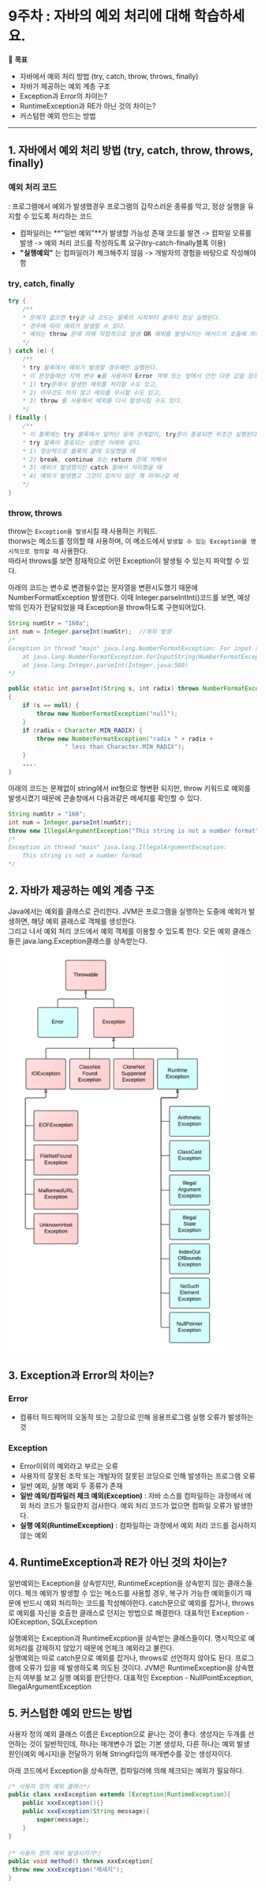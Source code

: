 9주차 : 자바의 예외 처리에 대해 학습하세요.
=======

🎯 **목표** 
- 자바에서 예외 처리 방법 (try, catch, throw, throws, finally)
- 자바가 제공하는 예외 계층 구조
- Exception과 Error의 차이는?
- RuntimeException과 RE가 아닌 것의 차이는?
- 커스텀한 예외 만드는 방법
--------------------------------------------------------------
## 1. 자바에서 예외 처리 방법 (try, catch, throw, throws, finally)
### 예외 처리 코드
: 프로그램에서 예외가 발생했경우 프로그램의 갑작스러운 종류를 막고, 정상 실행을 유지할 수 있도록 처리하는 코드
- 컴파일러는 **"일반 예외"**가 발생할 가능성 존재 코드를 발견 -> 컴파일 오류를 발생 -> 예외 처리 코드를 작성하도록 요구(try-catch-finally블록 이용)
- **"실행예외"** 는 컴파일러가 체크해주지 않음 -> 개발자의 경험을 바탕으로 작성해야함
### try, catch, finally
```java
try { 
	/**
	* 문제가 없으면 try문 내 코드는 블록의 시작부터 끝까지 정상 실행된다. 
	* 경우에 따라 예외가 발생할 수 있다. 
	* 예외는 throw 문에 의해 직접적으로 발생 OR 예외를 발생시키는 메서드의 호출에 의해 발생할 수도 있다. 
	*/ 
} catch (e) { 
	/** 
	* try 블록에서 예외가 발생할 경우에만 실행된다. 
	* 이 문장들에선 지역 변수 e를 사용하여 Error 객체 또는 앞에서 던진 다른 값을 참조할 수 있다. 
	* 1) try문에서 발생한 예외를 처리할 수도 있고, 
	* 2) 아무것도 하지 않고 예외를 무시할 수도 있고, 
	* 3) throw 를 사용해서 예외를 다시 발생시킬 수도 있다. 
	*/ 
} finally { 
	/** 
	* 이 블록에는 try 블록에서 일어난 일에 관계없이, try문이 종료되면 무조건 실행된다.
	* try 블록이 종료되는 상황은 아래와 같다. 
	* 1) 정상적으로 블록의 끝에 도달했을 때 
	* 2) break, continue 또는 return 문에 의해서 
	* 3) 예외가 발생했지만 catch 절에서 처리했을 때 
	* 4) 예외가 발생했고 그것이 잡히지 않은 채 퍼져나갈 때 
	*/ 
}
```
### throw, throws
throw는 `Exception을 발생`시킬 때 사용하는 키워드.   
thorws는 메소드를 정의할 때 사용하며, 이 메소드에서 `발생할 수 있는 Exception을 명시적으로 정의할 때` 사용한다.   
따라서 throws를 보면 잠재적으로 어떤 Exception이 발생될 수 있는지 파악할 수 있다.

아래의 코드는 변수로 변경될수없는 문자열을 변환시도했기 때문에 NumberFormatException 발생한다.
이때 Integer.parseIntInt()코드를 보면, 예상 밖의 인자가 전달되었을 때 Exception을 throw하도록 구현되어있다.
```java
String numStr = "160a";
int num = Integer.parseInt(numStr);  //예외 발생
/*
Exception in thread "main" java.lang.NumberFormatException: For input string: "160a"
	at java.lang.NumberFormatException.forInputString(NumberFormatException.java:65)
	at java.lang.Integer.parseInt(Integer.java:580)
*/
```
```java
public static int parseInt(String s, int radix) throws NumberFormatException
{
    if (s == null) {
        throw new NumberFormatException("null");
    }
    if (radix < Character.MIN_RADIX) {
        throw new NumberFormatException("radix " + radix +
                " less than Character.MIN_RADIX");
    }
    ....
}
```

아래의 코드는 문제없이 string에서 int형으로 형변환 되지만, throw 키워드로 예외를 발생시켰기 때문에
콘솔창에서 다음과같은 메세지를 확인할 수 있다.
```java
String numStr = "160";
int num = Integer.parseInt(numStr);
throw new IllegalArgumentException("This string is not a number format"); //예외 발생
/*
Exception in thread "main" java.lang.IllegalArgumentException: 
	This string is not a number format
*/
```

## 2. 자바가 제공하는 예외 계층 구조
Java에서는 예외를 클래스로 관리한다.
JVM은 프로그램을 실행하는 도중에 예외가 발생하면, 해당 예외 클래스로 객체를 생성한다.    
그리고 나서 예외 처리 코드에서 예외 객체를 이용할 수 있도록 한다.
모든 예외 클래스들은 java.lang.Exception클래스를 상속받는다.
![w9_exception_tree](../img/w9_exception_tree.png)

## 3. Exception과 Error의 차이는?
### Error
- 컴퓨터 하드웨어의 오동작 또는 고장으로 인해 응용프로그램 실행 오류가 발생하는 것

### Exception
- Error이외의 예외라고 부르는 오류
- 사용자의 잘못된 조작 또는 개발자의 잘못된 코딩으로 인해 발생하는 프로그램 오류
- 일반 예외, 실행 예외 두 종류가 존재
- **일반 예외/컴파일러 체크 예외(Exception)**
	: 자바 소스를 컴파일하는 과정에서 에외 처리 코드가 필요한지 검사한다. 예외 처리 코드가 없으면 컴파일 오류가 발생한다.
- **실행 예외(RuntimeException)**
	: 컴파일하는 과정에서 예외 처리 코드를 검사하지 않는 예외
	
## 4. RuntimeException과 RE가 아닌 것의 차이는?
일반예외는 Exception을 상속받지만, RuntimeException을 상속받지 않는 클래스들이다.
체크 예외가 발생할 수 있는 메소드를 사용할 경우, 복구가 가능한 예외들이기 때문에 반드시 예외 처리하는 코드를 작성해야한다.
catch문으로 예외를 잡거나, throws로 예외를 자신을 호출한 클래스로 던지는 방법으로 해결한다.
대표적인 Exception - IOException, SQLException

실행예외는 Exception과 RuntimeExcption을 상속받는 클래스들이다.
명시적으로 예외처리를 강제하지 않았기 때문에 언체크 예외라고 불린다.  
실행예외는 따로 catch문으로 예외를 잡거나, throws로 선언하지 않아도 된다. 
프로그램에 오류가 있을 때 발생하도록 의도된 것이다.
JVM은 RuntimeException을 상속했는지 여부를 보고 실행 예외를 판단한다.
대표적인 Exception - NullPointException, IllegalArgumentException

## 5. 커스텀한 예외 만드는 방법 
사용자 정의 예외 클래스 이름은 Exception으로 끝나는 것이 좋다.
생성자는 두개를 선언하는 것이 일반적인데, 하나는 매개변수가 없는 기본 생성자, 다른 하나는 예외 발생 원인(예외 메시지)을 전달하기 위해 String타입의 매개변수를 갖는 생성자이다.

아래 코드에서 Exception을 상속하면, 컴파일러에 의해 체크되는 예외가 필요하다.
```java
/* 사용자 정의 예외 클래스*/
public class xxxException extends [Exception|RuntimeException]{
	public xxxException(){}
	public xxxException(String message){
		super(message);
	}
}

/* 사용자 정의 예외 발생시키기*/
public void method() throws xxxException{
 throw new xxxException("메세지");
}
```
